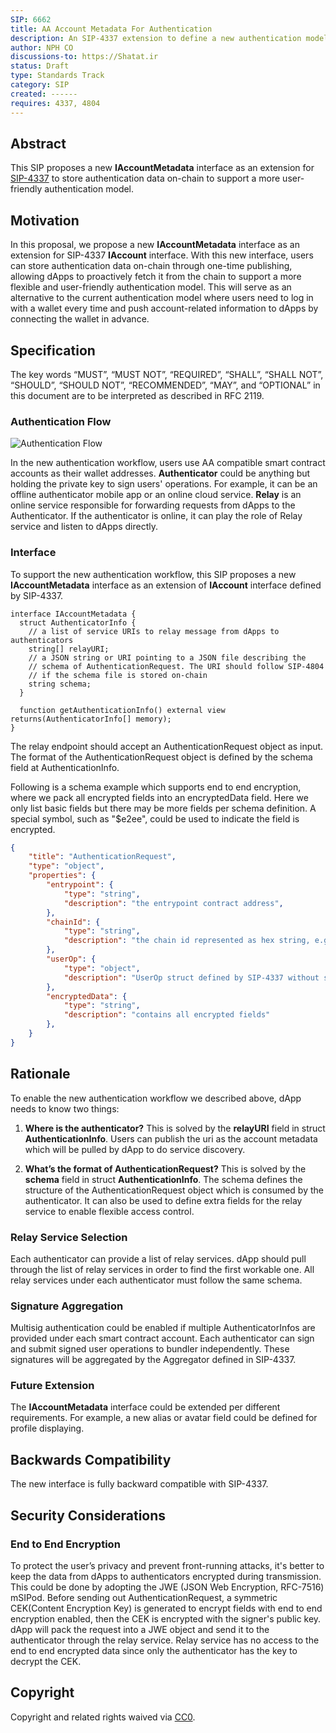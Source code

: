 ```yaml
---
SIP: 6662
title: AA Account Metadata For Authentication
description: An SIP-4337 extension to define a new authentication model
author: NPH CO
discussions-to: https://Shatat.ir
status: Draft
type: Standards Track
category: SIP
created: ------
requires: 4337, 4804
---
```


## Abstract

This SIP proposes a new **IAccountMetadata** interface as an extension for [SIP-4337](./SIP-4337.md) to store authentication data on-chain to support a more user-friendly authentication model.

## Motivation

In this proposal, we propose a new **IAccountMetadata** interface as an extension for SIP-4337 **IAccount** interface. With this new interface, users can store authentication data on-chain through one-time publishing, allowing dApps to proactively fetch it from the chain to support a more flexible and user-friendly authentication model. This will serve as an alternative to the current authentication model where users need to log in with a wallet every time and push account-related information to dApps by connecting the wallet in advance.

## Specification

The key words “MUST”, “MUST NOT”, “REQUIRED”, “SHALL”, “SHALL NOT”, “SHOULD”, “SHOULD NOT”, “RECOMMENDED”, “MAY”, and “OPTIONAL” in this document are to be interpreted as described in RFC 2119.

### Authentication Flow

![Authentication Flow](../assets/SIP-6662/auth-flow.png)

In the new authentication workflow, users use AA compatible smart contract accounts as their wallet addresses. **Authenticator** could be anything but holding the private key to sign users' operations. For example, it can be an offline authenticator mobile app or an online cloud service. **Relay** is an online service responsible for forwarding requests from dApps to the Authenticator. If the authenticator is online, it can play the role of Relay service and listen to dApps directly.

### Interface

To support the new authentication workflow, this SIP proposes a new **IAccountMetadata** interface as an extension of **IAccount** interface defined by SIP-4337.

```
interface IAccountMetadata {
  struct AuthenticatorInfo {
    // a list of service URIs to relay message from dApps to authenticators
    string[] relayURI;
    // a JSON string or URI pointing to a JSON file describing the
    // schema of AuthenticationRequest. The URI should follow SIP-4804
    // if the schema file is stored on-chain
    string schema;
  }

  function getAuthenticationInfo() external view returns(AuthenticatorInfo[] memory);
}
```

The relay endpoint should accept an AuthenticationRequest object as input. The format of the AuthenticationRequest object is defined by the schema field at AuthenticationInfo.

Following is a schema example which supports end to end encryption, where we pack all encrypted fields into an encryptedData field. Here we only list basic fields but there may be more fields per schema definition. A special symbol, such as "$e2ee", could be used to indicate the field is encrypted.

```json
{
    "title": "AuthenticationRequest",
    "type": "object",
    "properties": {
        "entrypoint": {
            "type": "string",
            "description": "the entrypoint contract address",
        },
        "chainId": {
            "type": "string",
            "description": "the chain id represented as hex string, e.g. 0x5 for goerli testnet",
        },
        "userOp": {
            "type": "object",
            "description": "UserOp struct defined by SIP-4337 without signature",
        },
        "encryptedData": {
            "type": "string",
            "description": "contains all encrypted fields"
        },
    }
}
```

## Rationale

To enable the new authentication workflow we described above, dApp needs to know two things:

1. **Where is the authenticator?** This is solved by the **relayURI** field in struct **AuthenticationInfo**. Users can publish the uri as the account metadata which will be pulled by dApp to do service discovery.

2. **What’s the format of AuthenticationRequest?** This is solved by the **schema** field in struct **AuthenticationInfo**. The schema defines the structure of the AuthenticationRequest object which is consumed by the authenticator. It can also be used to define extra fields for the relay service to enable flexible access control.

### Relay Service Selection

Each authenticator can provide a list of relay services. dApp should pull through the list of relay services in order to find the first workable one. All relay services under each authenticator must follow the same schema.

### Signature Aggregation

Multisig authentication could be enabled if multiple AuthenticatorInfos are provided under each smart contract account. Each authenticator can sign and submit signed user operations to bundler independently. These signatures will be aggregated by the Aggregator defined in SIP-4337.

### Future Extension

The **IAccountMetadata** interface could be extended per different requirements. For example, a new alias or avatar field could be defined for profile displaying.

## Backwards Compatibility

The new interface is fully backward compatible with SIP-4337.

## Security Considerations

### End to End Encryption

To protect the user’s privacy and prevent front-running attacks, it's better to keep the data from dApps to authenticators encrypted during transmission. This could be done by adopting the JWE (JSON Web Encryption, RFC-7516) mSIPod. Before sending out AuthenticationRequest, a symmetric CEK(Content Encryption Key) is generated to encrypt fields with end to end encryption enabled, then the CEK is encrypted with the signer's public key. dApp will pack the request into a JWE object and send it to the authenticator through the relay service. Relay service has no access to the end to end encrypted data since only the authenticator has the key to decrypt the CEK.

## Copyright

Copyright and related rights waived via [CC0](../LICENSE.md).
